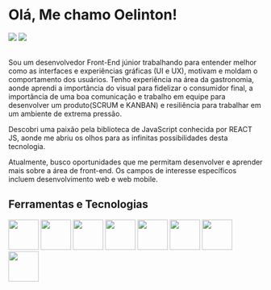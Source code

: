 # Olá, Me chamo Oelinton!
 <div>
  <a href = "mailto:oelinton.dearaujo@gmail.com"><img src="https://img.shields.io/badge/Gmail-D14836?style=for-the-badge&logo=gmail&logoColor=white" target="_blank"></a>
  <a href="https://www.linkedin.com/in/IOelinton" target="_blank"><img src="https://img.shields.io/badge/-LinkedIn-%230077B5?style=for-the-badge&logo=linkedin&logoColor=white" target="_blank"></a>   
  </div>
  </br>
  
  Sou um desenvolvedor Front-End júnior trabalhando para entender melhor como as interfaces e experiências gráficas (UI e UX), motivam e moldam o comportamento dos usuários. Tenho experiência na área da gastronomia, aonde aprendi a importância do visual para fidelizar o consumidor final, a importância de uma boa comunicação e trabalho em equipe para desenvolver um produto(SCRUM e KANBAN) e resiliência para trabalhar em um ambiente de extrema pressão.

  Descobri uma paixão pela biblioteca de JavaScript conhecida por REACT JS, aonde me abriu os olhos para as infinitas possibilidades desta tecnologia.

  Atualmente, busco oportunidades que me permitam desenvolver e aprender mais sobre a área de front-end. Os campos de interesse específicos incluem desenvolvimento web e web mobile.
  </br>
  ## Ferramentas e Tecnologias
  <div>
      <img src="https://cdn.jsdelivr.net/gh/devicons/devicon/icons/docker/docker-plain.svg" widht="60" height="60"/>
    <img src="https://cdn.jsdelivr.net/gh/devicons/devicon/icons/react/react-original.svg" widht="60" height="60" />
    <img src="https://cdn.jsdelivr.net/gh/devicons/devicon/icons/html5/html5-plain-wordmark.svg" widht="60" height="60"/>
    <img src="https://cdn.jsdelivr.net/gh/devicons/devicon/icons/css3/css3-plain-wordmark.svg" widht="60" height="60"/>
    <img src="https://cdn.jsdelivr.net/gh/devicons/devicon/icons/javascript/javascript-original.svg" widht="60" height="60"/>
    <img src="https://cdn.jsdelivr.net/gh/devicons/devicon/icons/tailwindcss/tailwindcss-original-wordmark.svg" widht="60" height="60"/>
    <img src="https://cdn.jsdelivr.net/gh/devicons/devicon/icons/jest/jest-plain.svg" widht="60" height="60"/>
    <img src="https://cdn.jsdelivr.net/gh/devicons/devicon/icons/git/git-original-wordmark.svg" widht="60" height="60"/>
  </div>
    </br>
  
